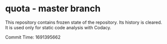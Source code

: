 # quota - master branch

This repository contains frozen state of the repository.
Its history is cleared. It is used only for static code
analysis with Codacy.

Commit Time: 1691395662